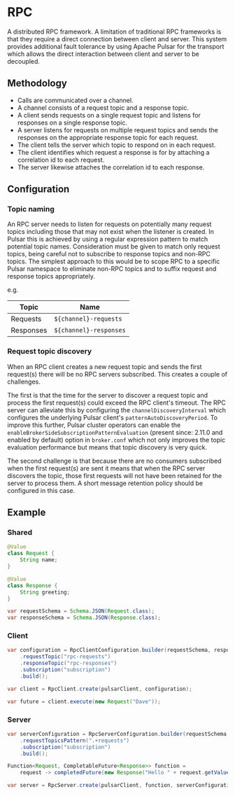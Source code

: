 # RPC

A distributed RPC framework. A limitation of traditional RPC frameworks is that they require a direct connection between
client and server. This system provides additional fault tolerance by using Apache Pulsar for the transport which allows
the direct interaction between client and server to be decoupled.

## Methodology

* Calls are communicated over a channel.
* A channel consists of a request topic and a response topic.
* A client sends requests on a single request topic and listens for responses on a single response topic.
* A server listens for requests on multiple request topics and sends the responses on the appropriate response topic
  for each request.
* The client tells the server which topic to respond on in each request.
* The client identifies which request a response is for by attaching a correlation id to each request.
* The server likewise attaches the correlation id to each response.

## Configuration

### Topic naming

An RPC server needs to listen for requests on potentially many request topics including those that may not exist when
the listener is created. In Pulsar this is achieved by using a regular expression pattern to match potential topic
names. Consideration must be given to match only request topics, being careful not to subscribe to response topics and
non-RPC topics. The simplest approach to this would be to scope RPC to a specific Pulsar namespace to eliminate non-RPC
topics and to suffix request and response topics appropriately.

e.g.

| Topic     | Name                   |
|-----------|------------------------|
| Requests  | `${channel}-requests`  |
| Responses | `${channel}-responses` |


### Request topic discovery

When an RPC client creates a new request topic and sends the first request(s) there will be no RPC servers subscribed.
This creates a couple of challenges.

The first is that the time for the server to discover a request topic and process the first request(s) could exceed the
RPC client's timeout. The RPC server can alleviate this by configuring the `channelDiscoveryInterval` which configures
the underlying Pulsar client's `patternAutoDiscoveryPeriod`. To improve this further, Pulsar cluster operators can
enable the `enableBrokerSideSubscriptionPatternEvaluation` (present since: 2.11.0 and enabled by default) option in
`broker.conf` which not only improves the topic evaluation performance but means that topic discovery is very quick.

The second challenge is that because there are no consumers subscribed when the first request(s) are sent it means that
when the RPC server discovers the topic, those first requests will not have been retained for the server to
process them. A short message retention policy should be configured in this case.

## Example

### Shared

```java
@Value
class Request {
    String name;
}

@Value
class Response {
    String greeting;
}

var requestSchema = Schema.JSON(Request.class);
var responseSchema = Schema.JSON(Response.class);
```

### Client

```java
var configuration = RpcClientConfiguration.builder(requestSchema, responseSchema)
    .requestTopic("rpc-requests")
    .responseTopic("rpc-responses")
    .subscription("subscription")
    .build();

var client = RpcClient.create(pulsarClient, configuration);

var future = client.execute(new Request("Dave"));
```

### Server

```java
var serverConfiguration = RpcServerConfiguration.builder(requestSchema, responseSchema)
    .requestTopicsPattern(".+requests")
    .subscription("subscription")
    .build();

Function<Request, CompletableFuture<Response>> function =
    request -> completedFuture(new Response("Hello " + request.getValue() + "!"));

var server = RpcServer.create(pulsarClient, function, serverConfiguration);
```

